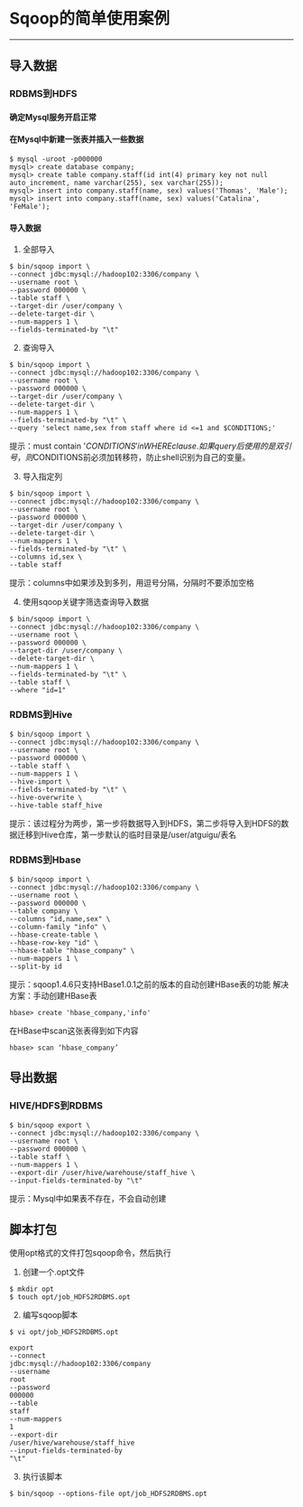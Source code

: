 #   Sqoop的简单使用案例

---

##  导入数据

### RDBMS到HDFS
####    确定Mysql服务开启正常
####    在Mysql中新建一张表并插入一些数据

```
$ mysql -uroot -p000000
mysql> create database company;
mysql> create table company.staff(id int(4) primary key not null auto_increment, name varchar(255), sex varchar(255));
mysql> insert into company.staff(name, sex) values('Thomas', 'Male');
mysql> insert into company.staff(name, sex) values('Catalina', 'FeMale');
```

####    导入数据
1.  全部导入

```
$ bin/sqoop import \
--connect jdbc:mysql://hadoop102:3306/company \
--username root \
--password 000000 \
--table staff \
--target-dir /user/company \
--delete-target-dir \
--num-mappers 1 \
--fields-terminated-by "\t"
```

2.  查询导入

```
$ bin/sqoop import \
--connect jdbc:mysql://hadoop102:3306/company \
--username root \
--password 000000 \
--target-dir /user/company \
--delete-target-dir \
--num-mappers 1 \
--fields-terminated-by "\t" \
--query 'select name,sex from staff where id <=1 and $CONDITIONS;'
```
提示：must contain '$CONDITIONS' in WHERE clause.
如果query后使用的是双引号，则$CONDITIONS前必须加转移符，防止shell识别为自己的变量。

3.  导入指定列

```
$ bin/sqoop import \
--connect jdbc:mysql://hadoop102:3306/company \
--username root \
--password 000000 \
--target-dir /user/company \
--delete-target-dir \
--num-mappers 1 \
--fields-terminated-by "\t" \
--columns id,sex \
--table staff
```
提示：columns中如果涉及到多列，用逗号分隔，分隔时不要添加空格

4.  使用sqoop关键字筛选查询导入数据

```
$ bin/sqoop import \
--connect jdbc:mysql://hadoop102:3306/company \
--username root \
--password 000000 \
--target-dir /user/company \
--delete-target-dir \
--num-mappers 1 \
--fields-terminated-by "\t" \
--table staff \
--where "id=1"
```

### RDBMS到Hive
```
$ bin/sqoop import \
--connect jdbc:mysql://hadoop102:3306/company \
--username root \
--password 000000 \
--table staff \
--num-mappers 1 \
--hive-import \
--fields-terminated-by "\t" \
--hive-overwrite \
--hive-table staff_hive
```
提示：该过程分为两步，第一步将数据导入到HDFS，第二步将导入到HDFS的数据迁移到Hive仓库，第一步默认的临时目录是/user/atguigu/表名

### RDBMS到Hbase

```
$ bin/sqoop import \
--connect jdbc:mysql://hadoop102:3306/company \
--username root \
--password 000000 \
--table company \
--columns "id,name,sex" \
--column-family "info" \
--hbase-create-table \
--hbase-row-key "id" \
--hbase-table "hbase_company" \
--num-mappers 1 \
--split-by id
```

提示：sqoop1.4.6只支持HBase1.0.1之前的版本的自动创建HBase表的功能
解决方案：手动创建HBase表

```
hbase> create 'hbase_company,'info'
```

在HBase中scan这张表得到如下内容

```
hbase> scan ‘hbase_company’
```

##  导出数据

### HIVE/HDFS到RDBMS
```
$ bin/sqoop export \
--connect jdbc:mysql://hadoop102:3306/company \
--username root \
--password 000000 \
--table staff \
--num-mappers 1 \
--export-dir /user/hive/warehouse/staff_hive \
--input-fields-terminated-by "\t"
```
提示：Mysql中如果表不存在，不会自动创建

##  脚本打包
使用opt格式的文件打包sqoop命令，然后执行

1.  创建一个.opt文件

```
$ mkdir opt
$ touch opt/job_HDFS2RDBMS.opt
```

2.  编写sqoop脚本

```
$ vi opt/job_HDFS2RDBMS.opt

export
--connect
jdbc:mysql://hadoop102:3306/company
--username
root
--password
000000
--table
staff
--num-mappers
1
--export-dir
/user/hive/warehouse/staff_hive
--input-fields-terminated-by
"\t"
```

3.  执行该脚本

```
$ bin/sqoop --options-file opt/job_HDFS2RDBMS.opt
```
